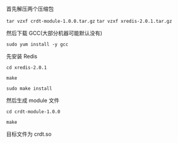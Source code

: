 首先解压两个压缩包

`tar vzxf crdt-module-1.0.0.tar.gz`
`tar vzxf xredis-2.0.1.tar.gz`



然后下载 GCC(大部分机器可能默认没有)

`sudo yum install -y gcc`

先安装 Redis

`cd xredis-2.0.1`

`make`

`sudo make install`


然后生成 module 文件

`cd crdt-module-1.0.0`

`make`

目标文件为 crdt.so
